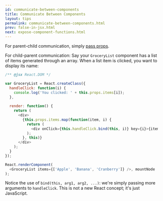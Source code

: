 ```yaml
---
id: communicate-between-components
title: Communicate Between Components
layout: tips
permalink: communicate-between-components.html
prev: false-in-jsx.html
next: expose-component-functions.html
---
```


For parent-child communication, simply [pass props](/react/docs/multiple-components.html).

For child-parent communication:
Say your `GroceryList` component has a list of items generated through an array. When a list item is clicked, you want to display its name:

```js
/** @jsx React.DOM */

var GroceryList = React.createClass({
  handleClick: function(i) {
    console.log('You clicked: ' + this.props.items[i]);
  },
  
  render: function() {
    return (
      <div>
        {this.props.items.map(function(item, i) {
          return (
            <div onClick={this.handleClick.bind(this, i)} key={i}>{item}</div>
          );
        }, this)}  
      </div>
    );
  }
});

React.renderComponent(
  <GroceryList items={['Apple', 'Banana', 'Cranberry']} />, mountNode
);
```

Notice the use of `bind(this, arg1, arg2, ...)`: we're simply passing more arguments to `handleClick`. This is not a new React concept; it's just JavaScript.
